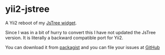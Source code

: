 yii2-jstree
===========

A Yii2 reboot of my [JsTree widget](http://www.yiiframework.com/extension/jstreeinputwidget/).

Since I was in a bit of hurry to convert this I have not updated the JsTree version. It is literally a backward compatible port for Yii2.

You can download it from [packagist]() and you can file your issues at [GitHub](https://github.com/Sammaye/yii2-jstree/issues)
